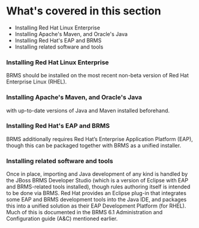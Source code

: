 <!--
{
"name": "part-two-installing-brms",
"version" : "0.1",
"title" : "Part II: Installing BRMS",
"description" : "How to install Red Hat's BRMS solution.",
"homepage" : "https://github.com/outlearn-content/outlearn-modules",
"freshnessDate" : 2015-07-08,
"license" : "CC BY 4.0"
}
-->

<!-- @section -->

# What's covered in this section

* Installing Red Hat Linux Enterprise
* Installing Apache's Maven, and Oracle's Java
* Installing Red Hat's EAP and BRMS
* Installing related software and tools


<!-- @section -->

### Installing Red Hat Linux Enterprise

BRMS should be installed on the most recent non-beta version of Red Hat Enterprise Linux (RHEL).

<!-- @section -->

### Installing Apache's Maven, and Oracle's Java

 with up-to-date versions of Java and Maven installed beforehand. 

<!-- @section -->

### Installing Red Hat's EAP and BRMS

BRMS additionally requires Red Hat’s Enterprise Application Platform (EAP), though this can be packaged together with BRMS as a unified installer.

<!-- @section -->

### Installing related software and tools

Once in place, importing and Java development of any kind is handled by the JBoss BRMS Developer Studio (which is a version of Eclipse with EAP and BRMS-related tools installed), though rules authoring itself is intended to be done via BRMS. Red Hat provides an Eclipse plug-in that integrates some EAP and BRMS development tools into the Java IDE, and packages this into a unified solution as their EAP Development Platform (for RHEL). Much of this is documented in the BRMS 6.1 Administration and Configuration guide (A&C) mentioned earlier.

<!-- @end -->
